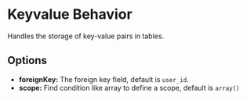 Keyvalue Behavior
=================

Handles the storage of key-value pairs in tables.

Options
-------

* **foreignKey:** The foreign key field, default is ```user_id```.
* **scope:** Find condition like array to define a scope, default is ```array()```
